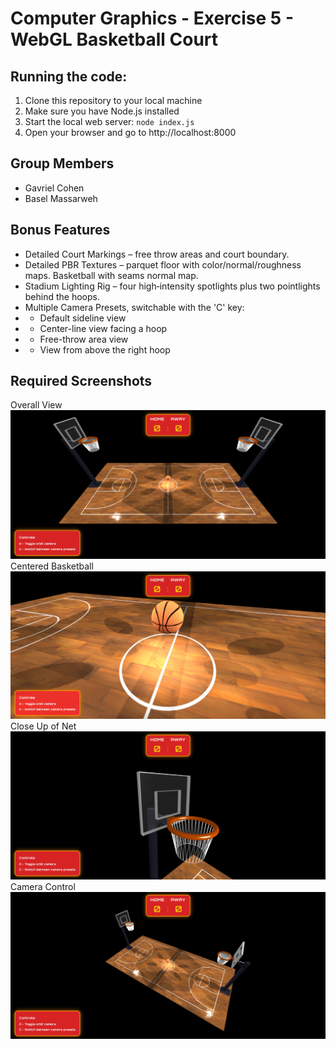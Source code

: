 # Computer Graphics - Exercise 5 - WebGL Basketball Court

## Running the code:
1. Clone this repository to your local machine
2. Make sure you have Node.js installed
3. Start the local web server: `node index.js`
4. Open your browser and go to http://localhost:8000

## Group Members
- Gavriel Cohen
- Basel Massarweh

## Bonus Features
- Detailed Court Markings – free throw areas and court boundary.
- Detailed PBR Textures – parquet floor with color/normal/roughness maps. Basketball with seams normal map.
- Stadium Lighting Rig – four high‑intensity spotlights plus two pointlights behind the hoops.
- Multiple Camera Presets, switchable with the 'C' key:
- - Default sideline view
- - Center-line view facing a hoop
- - Free-throw area view
- - View from above the right hoop

## Required Screenshots
Overall View
![Overall View](/screenshots/overall_view.jpg)
Centered Basketball
![Centered Basketball](/screenshots/centered_ball.jpg)
Close Up of Net
![Close Up of Net](/screenshots/hoop_close_up.jpg)
Camera Control
![Camera Control](/screenshots/camera_controls.jpg)